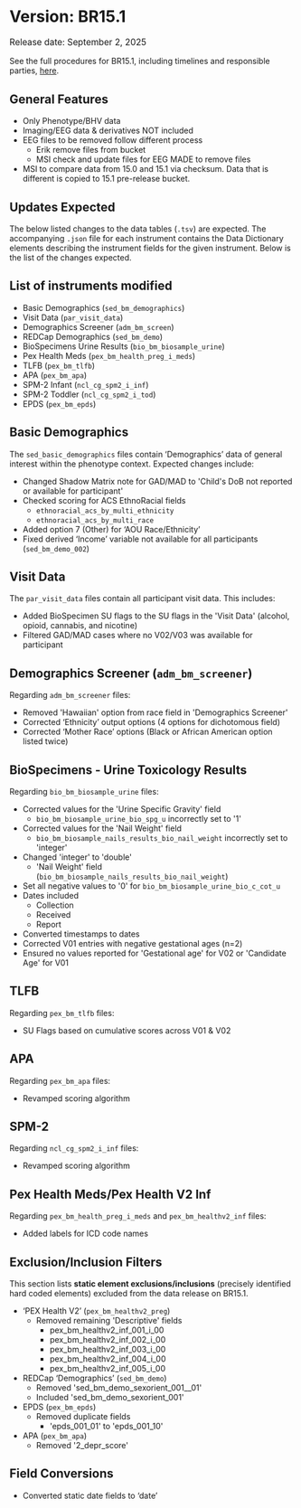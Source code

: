 # Version: BR15.1
<p style="font-size: 1.1em">Release date: September 2, 2025</p>

<p>
<div class="notification-banner static-banner">
  <span class="emoji"><i class="fa-solid fa-circle-info"></i></span>
  <span class="text">See the full procedures for BR15.1, including timelines and responsible parties, <a href="https://docs.google.com/document/d/1rVvzBA7eu_ZuTpD9Mbp_Hg8sTzAYT9R6cp3AGtHNhYg/edit?tab=t.0">here</a>.</span>
</div>
</p>

## General Features

* Only Phenotype/BHV data  
* Imaging/EEG data & derivatives NOT included  
* EEG files to be removed follow different process  
    * Erik remove files from bucket  
    * MSI check and update files for EEG MADE to remove files  
* MSI to compare data from 15.0 and 15.1 via checksum. Data that is different is copied to 15.1 pre-release bucket.

## Updates Expected

The below listed changes to the data tables (`.tsv`) are expected. The accompanying `.json` file for each instrument contains the Data Dictionary elements describing the instrument fields for the given instrument. Below is the list of the changes expected.

## List of instruments modified

* Basic Demographics (`sed_bm_demographics`)  
* Visit Data (`par_visit_data`)  
* Demographics Screener (`adm_bm_screen`)  
* REDCap Demographics (`sed_bm_demo`)  
* BioSpecimens Urine Results (`bio_bm_biosample_urine`)  
* Pex Health Meds (`pex_bm_health_preg_i_meds`)  
* TLFB (`pex_bm_tlfb`)  
* APA (`pex_bm_apa`)  
* SPM-2 Infant (`ncl_cg_spm2_i_inf`)  
* SPM-2 Toddler (`ncl_cg_spm2_i_tod`)  
* EPDS (`pex_bm_epds`)

## Basic Demographics

The `sed_basic_demographics` files contain ‘Demographics’ data of general interest within the phenotype context. Expected changes include:

* Changed Shadow Matrix note for GAD/MAD to 'Child's DoB not reported or available for participant'  
* Checked scoring for ACS EthnoRacial fields  
    * `ethnoracial_acs_by_multi_ethnicity`  
    * `ethnoracial_acs_by_multi_race`  
* Added option 7 (Other) for ‘AOU Race/Ethnicity’  
* Fixed derived ‘Income’ variable not available for all participants (`sed_bm_demo_002`)

## Visit Data

The `par_visit_data` files contain all participant visit data. This includes:

* Added BioSpecimen SU flags to the SU flags in the 'Visit Data' (alcohol, opioid, cannabis, and nicotine)  
* Filtered GAD/MAD cases where no V02/V03 was available for participant

## Demographics Screener (`adm_bm_screener`)

Regarding `adm_bm_screener` files:

* Removed 'Hawaiian' option from race field in 'Demographics Screener'  
* Corrected ‘Ethnicity’ output options (4 options for dichotomous field)  
* Corrected ‘Mother Race’ options (Black or African American option listed twice)

## BioSpecimens - Urine Toxicology Results

Regarding `bio_bm_biosample_urine` files:

* Corrected values for the 'Urine Specific Gravity' field  
    * `bio_bm_biosample_urine_bio_spg_u` incorrectly set to '1'   
* Corrected values for the 'Nail Weight' field  
    * `bio_bm_biosample_nails_results_bio_nail_weight` incorrectly set to 'integer'   
* Changed 'integer' to 'double'   
    * 'Nail Weight' field (`bio_bm_biosample_nails_results_bio_nail_weight`)  
* Set all negative values to '0' for `bio_bm_biosample_urine_bio_c_cot_u` 
* Dates included  
    * Collection  
    * Received  
    * Report  
* Converted timestamps to dates  
* Corrected V01 entries with negative gestational ages (n=2)  
* Ensured no values reported for 'Gestational age' for V02 or 'Candidate Age' for V01

## TLFB

Regarding `pex_bm_tlfb` files:  

* SU Flags based on cumulative scores across V01 & V02

## APA

Regarding `pex_bm_apa` files:

* Revamped scoring algorithm

## SPM-2

Regarding `ncl_cg_spm2_i_inf` files:

* Revamped scoring algorithm

## Pex Health Meds/Pex Health V2 Inf

Regarding `pex_bm_health_preg_i_meds` and `pex_bm_healthv2_inf` files: 

* Added labels for ICD code names


## Exclusion/Inclusion Filters

This section lists **static element exclusions/inclusions** (precisely identified hard coded elements) excluded from the data release on BR15.1.

* ‘PEX Health V2’ (`pex_bm_healthv2_preg`)  
    * Removed remaining 'Descriptive' fields  
        * pex_bm_healthv2_inf_001_i_00  
        * pex_bm_healthv2_inf_002_i_00  
        * pex_bm_healthv2_inf_003_i_00  
        * pex_bm_healthv2_inf_004_i_00  
        * pex_bm_healthv2_inf_005_i_00  
* REDCap ‘Demographics’ (`sed_bm_demo`)  
    * Removed 'sed_bm_demo_sexorient_001__01'   
    * Included 'sed_bm_demo_sexorient_001'  
* EPDS (`pex_bm_epds`)  
    * Removed duplicate fields  
        * 'epds_001_01' to 'epds_001_10'  
* APA (`pex_bm_apa`)  
    * Removed '2_depr_score'

## Field Conversions

* Converted static date fields to ‘date’
